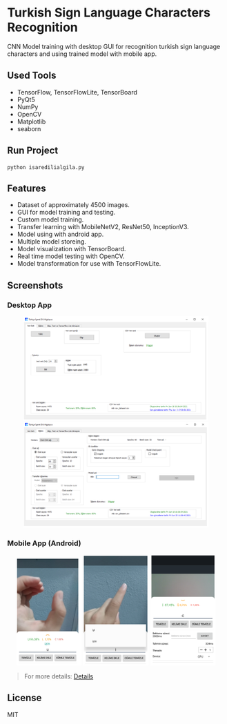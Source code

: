 # Turkish Sign Language Characters Recognition

CNN Model training with desktop GUI for recognition turkish sign language characters and using trained model with mobile app.

## Used Tools
- TensorFlow, TensorFlowLite, TensorBoard
- PyQt5
- NumPy
- OpenCV
- Matplotlib
- seaborn
 
 ## Run Project
```
python isaredilialgila.py
```
 
 ## Features
- Dataset of approximately 4500 images.
- GUI for model training and testing.
- Custom model training.
- Transfer learning with MobileNetV2, ResNet50, InceptionV3.
- Model using with android app.
- Multiple  model storeing.
- Model visualization with TensorBoard.
- Real time model testing with OpenCV.
- Model transformation for use with TensorFlowLite.
 
## Screenshots
 ### Desktop App
<p align="center">
  <img src="./images/1.png" width="85%"/>
  <img src="./images/2.png" width="85%"/>
</p>
 
### Mobile App (Android)
 <p align="center">
  <img src="./images/3.png" width="30%"/>
  <img src="./images/4.png" width="30%"/>
  <img src="./images/5.png" width="30%"/> 
</p>
 
 > For more details: [Details]("./resport.pdf")
 
## License
MIT

